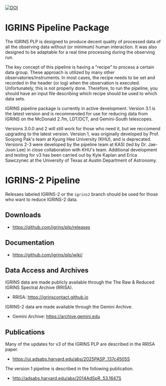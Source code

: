 [![DOI](https://zenodo.org/badge/DOI/10.5281/zenodo.11080095.svg)](https://doi.org/10.5281/zenodo.11080095)

# IGRINS Pipeline Package

The IGRINS PLP is designed to produce decent quality of processed
data of all the observing data without (or minimum) human interaction. It was also
designed to be adaptable for a real time processing during the
observing run.

The key concept of this pipeline is having a "recipe" to process a
certain data group. These approach is utilized by many other
observatories/instruments. In most cases, the recipe needs to be set
and recorded in the header (or log) when the observation is
executed. Unfortunately, this is not properly done. Therefore, to run
the pipeline, you should have an input file describing which recipe
should be used to which data sets.

IGRINS pipeline package is currently in active development. Version 3.1 is the latest version and is recommended for use for reducing data from IGRINS on the McDonald 2.7m, LDT/DCT, and Gemini-South telescopes.  

Versions 3.0.0 and 2 will still work for those who need it, but we reccomend upgrading to the latest version.  Version 1, was originally developed by Prof. Soojong Pak's team at Kyung Hee University (KHU), and is deprecated.  Versions 2-3 were developed by the pipeline team at KASI (led by Dr. Jae-Joon Lee) in close collaboration with KHU's team.  Additional development and testing for v3 has been carried out by Kyle Kaplan and Erica Sawczynec at the University of Texas at Austin Department of Astronomy.

# IGRINS-2 Pipeline

Relesaes labeled IGRINS-2 or the `igrins2` branch should be used for those who want to reduce IGRINS-2 data.

## Downloads

- https://github.com/igrins/plp/releases

## Documentation

- https://github.com/igrins/plp/wiki/

## Data Access and Archives

IGRINS data are made publicly available through the The Raw & Reduced IGRINS Spectral Archive (RRISA).

- RRISA: https://igrinscontact.github.io

IGRINS-2 data are made available through the Gemini Archive.

- Gemini Archive: https://archive.gemini.edu


## Publications

Many of the updates for v3 of the IGRINS PLP are described in the RRISA paper.
- https://ui.adsabs.harvard.edu/abs/2025PASP..137c4505S

The version 1 pipeline is described in the following publication.
- http://adsabs.harvard.edu/abs/2014AdSpR..53.1647S

